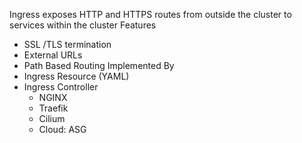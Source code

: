 Ingress exposes HTTP and HTTPS routes from outside the cluster to services within the cluster
Features
- SSL /TLS termination
- External URLs
- Path Based Routing
Implemented By
- Ingress Resource (YAML)
- Ingress Controller
	- NGINX
	- Traefik
	- Cilium
	- Cloud: ASG